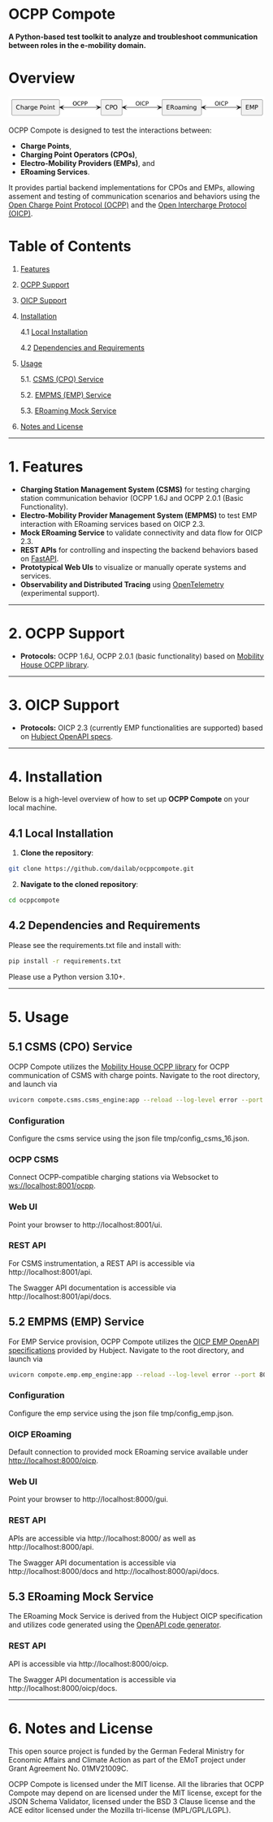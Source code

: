 # OCPP Compote

**A Python-based test toolkit to analyze and troubleshoot communication between roles in the e-mobility domain.**

# Overview
![Info](compote/tmp/info.png)

OCPP Compote is designed to test the interactions between:
- **Charge Points**,
- **Charging Point Operators (CPOs)**,
- **Electro-Mobility Providers (EMPs)**, and
- **ERoaming Services**.

It provides partial backend implementations for CPOs and EMPs, allowing assement and testing of communication scenarios and behaviors using the [Open Charge Point Protocol (OCPP)](https://www.openchargealliance.org/protocols/ocpp-16/) and the [Open Intercharge Protocol (OICP)](https://hubject.github.io/oicp-emp-2.3-api-doc).

# Table of Contents
1. [Features](#1-features)  

2. [OCPP Support](#2-ocpp-support)  

3. [OICP Support](#3-oicp-support)

4. [Installation](#4-installation)  

   4.1 [Local Installation](#41-local-installation)  

   4.2 [Dependencies and Requirements](#42-dependencies-and-requirements)  

5. [Usage](#5-usage)  

   5.1. [CSMS (CPO) Service](#51-csms--cpo--service)

   5.2. [EMPMS (EMP) Service](#52-empms--emp--service)

   5.3. [ERoaming Mock Service](#53-eroaming-mock-service)

6. [Notes and License](#6-notes-and-license)

---

# 1. Features

- **Charging Station Management System (CSMS)** for testing charging station communication behavior (OCPP 1.6J and OCPP 2.0.1 (Basic Functionality).  
- **Electro-Mobility Provider Management System (EMPMS)** to test EMP interaction with ERoaming services based on OICP 2.3.
- **Mock ERoaming Service** to validate connectivity and data flow for OICP 2.3.
- **REST APIs** for controlling and inspecting the backend behaviors based on [FastAPI](https://fastapi.tiangolo.com).
- **Prototypical Web UIs** to visualize or manually operate systems and services.
- **Observability and Distributed Tracing** using [OpenTelemetry](https://opentelemetry.io) (experimental support).

---

# 2. OCPP Support

- **Protocols:** OCPP 1.6J, OCPP 2.0.1 (basic functionality) based on [Mobility House OCPP library](https://github.com/mobilityhouse/ocpp).

---

# 3. OICP Support

- **Protocols:** OICP 2.3 (currently EMP functionalities are supported) based on [Hubject OpenAPI specs](https://hubject.github.io/oicp-emp-2.3-api-doc).

---

#  4. Installation
Below is a high-level overview of how to set up **OCPP Compote** on your local machine.

## 4.1 Local Installation

1. **Clone the repository**:
```bash
git clone https://github.com/dailab/ocppcompote.git
```
2. **Navigate to the cloned repository**:
```bash
cd ocppcompote
```

##  4.2 Dependencies and Requirements
Please see the requirements.txt file and install with: 
```bash
pip install -r requirements.txt
```
Please use a Python version 3.10+.

---

#  5. Usage

## 5.1 CSMS (CPO) Service
OCPP Compote utilizes the [Mobility House OCPP library](https://github.com/mobilityhouse/ocpp) for OCPP communication of CSMS with charge points.
Navigate to the root directory, and launch via
```bash
uvicorn compote.csms.csms_engine:app --reload --log-level error --port 8001
```

###  Configuration
Configure the csms service using the json file tmp/config_csms_16.json.

###  OCPP CSMS
Connect OCPP-compatible charging stations via Websocket to [ws://localhost:8001/ocpp](ws://localhost:8001/ocpp).

###  Web UI
Point your browser to http://localhost:8001/ui.

###  REST API
For CSMS instrumentation, a REST API is accessible via http://localhost:8001/api.

The Swagger API documentation is accessible via http://localhost:8001/api/docs. 


## 5.2 EMPMS (EMP) Service
For EMP Service provision, OCPP Compote utilizes the [OICP EMP OpenAPI specifications](https://hubject.github.io/oicp-emp-2.3-api-doc/) provided by Hubject. Navigate to the root directory, and launch via
```bash
uvicorn compote.emp.emp_engine:app --reload --log-level error --port 8000
```

###  Configuration
Configure the emp service using the json file tmp/config_emp.json.

###  OICP ERoaming
Default connection to provided mock ERoaming service available under [http://localhost:8000/oicp](http://localhost:8000/oicp).

###  Web UI
Point your browser to http://localhost:8000/gui.

###  REST API
APIs are accessible via http://localhost:8000/ as well as http://localhost:8000/api.

The Swagger API documentation is accessible via http://localhost:8000/docs and http://localhost:8000/api/docs.


## 5.3 ERoaming Mock Service
The ERoaming Mock Service is derived from the Hubject OICP specification and utilizes code generated using the [OpenAPI code generator](https://github.com/OpenAPITools/openapi-generator).

### REST API
API is accessible via http://localhost:8000/oicp.

The Swagger API documentation is accessible via http://localhost:8000/oicp/docs.

---

# 6. Notes and License
This open source project is funded by the German Federal Ministry for Economic Affairs and Climate Action as part of the EMoT project under Grant Agreement No. 01MV21009C.

OCPP Compote is licensed under the MIT license. All the libraries that OCPP Compote may depend on are licensed under the MIT license, except for the JSON Schema Validator, licensed under the BSD 3 Clause license and the ACE editor licensed under the Mozilla tri-license (MPL/GPL/LGPL).